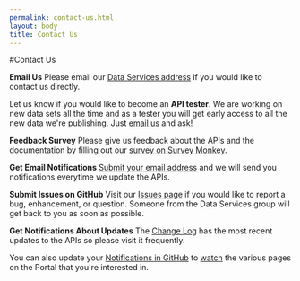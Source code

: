 ```yaml
---
permalink: contact-us.html
layout: body
title: Contact Us
---
```


#Contact Us

**Email Us**
Please email our [Data Services address](mailto:DataServices@trade.gov) if you would like to contact us directly.

Let us know if you would like to become an **API tester**.  We are working on new data sets all the time and as a tester you will get early access to all the new data we're publishing.  Just [email us](mailto:DataServices@trade.gov) and ask!

**Feedback Survey**
Please give us feedback about the APIs and the documentation by filling out our [survey on Survey Monkey](https://www.surveymonkey.com/s/LYVLXW9).

**Get Email Notifications**
[Submit your email address](https://public.govdelivery.com/accounts/USITATRADE/subscriber/new?topic_id=USITATRADE_568) and we will send you notifications everytime we update the APIs.

**Submit Issues on GitHub**
Visit our [Issues page](https://github.com/InternationalTradeAdministration/developerportal/issues) if you would like to report a bug, enhancement, or question.  Someone from the Data Services group will get back to you as soon as possible.

**Get Notifications About Updates**
The [Change Log](http://developer.trade.gov/change-log.html) has the most recent updates to the APIs so please visit it frequently.

You can also update your [Notifications in GitHub](https://github.com/settings/notifications) to [watch](https://github.com/watching) the various pages on the Portal that you're interested in.
